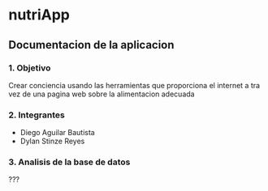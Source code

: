 # **nutriApp**
## **Documentacion de la aplicacion**
### 1. Objetivo
Crear conciencia usando las herramientas que proporciona el internet a tra vez de una pagina web sobre la alimentacion adecuada
### 2. Integrantes
   - Diego Aguilar Bautista 
   - Dylan Stinze Reyes

### 3. Analisis de la base de datos
???
